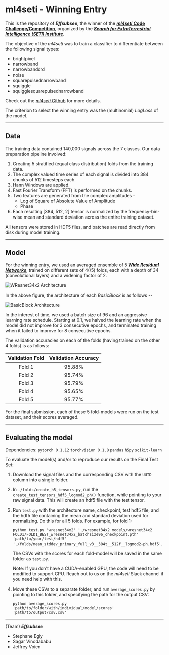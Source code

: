 # ml4seti - Winning Entry

This is the repository of ___Effsubsee___, the winner of the [___ml4seti___ __Code Challenge/Competition__](http://www.seti.org/ml4seti), organized by the [___Search for ExtraTerrestrial Intelligence (SETI) Institute___](www.seti.org).

The objective of the _ml4seti_ was to train a classifier to differentiate between the following signal types:
* brightpixel
* narrowband
* narrowbanddrd
* noise
* squarepulsednarrowband
* squiggle
* squigglesquarepulsednarrowband

Check out the [_ml4seti_ Github](https://github.com/setiQuest/ML4SETI) for more details.

The criterion to select the winning entry was the (multinomial) _LogLoss_ of the model. 

---
## Data

The training data contained 140,000 signals across the 7 classes. Our data preparation pipeline involved:

1. Creating 5 stratified (equal class distribution) folds from the training data. 
2. The complex valued time series of each signal is divided into 384 chunks of 512 timesteps each.
3. Hann Windows are applied. 
4. Fast Fourier Transform (FFT) is performed on the chunks.
5. Two features are generated from the complex amplitudes -
    - Log of Square of Absolute Value of Amplitude
    - Phase
6. Each resulting [384, 512, 2] tensor is normalized by the frequency-bin-wise mean and standard deviation across the entire training dataset.

All tensors were stored in HDF5 files, and batches are read directly from disk during model training.

---
## Model

For the winning entry, we used an averaged ensemble of 5 [___Wide Residual Networks___](https://arxiv.org/abs/1605.07146), trained on different sets of 4(/5) folds, each with a depth of 34 (convolutional layers) and a widening factor of 2.

![WResnet34x2 Architecture](https://github.com/sgrvinod/Effsubsee-ml4seti-Code-Challenge/blob/master/img/wresnet34x2.png)

In the above figure, the architecture of each _BasicBlock_ is as follows -- 

![BasicBlock Architecture](https://github.com/sgrvinod/Effsubsee-ml4seti-Code-Challenge/blob/master/img/basicblock.PNG)

In the interest of time, we used a batch size of 96 and an aggressive learning rate schedule. Starting at 0.1, we halved the learning rate when the model did not improve for 3 consecutive epochs, and terminated training when it failed to improve for 8 consecutive epochs.

The validation accuracies on each of the folds (having trained on the other 4 folds) is as follows:

| Validation Fold | Validation Accuracy |
| :-------------: | :-----------------: |
| Fold 1 | 95.88% |
| Fold 2 | 95.74% |
| Fold 3 | 95.79% |
| Fold 4 | 95.65% |
| Fold 5 | 95.77% |

For the final submission, each of these 5 fold-models were run on the test dataset, and their scores averaged.

---

## Evaluating the model

Dependencies:
`pytorch 0.1.12`
`torchvision 0.1.8`
`pandas`
`h5py`
`scikit-learn`

To evaluate the model(s) and/or to reproduce our results on the Final Test Set:

1. Download the signal files and the corresponding CSV with the `UUID` column into a single folder.

2. In `./folds/create_h5_tensors.py`, run the `create_test_tensors_hdf5_logmod2_ph()` function, while pointing to your raw signal data. This will create an hdf5 file with the test tensor.

3. Run `test.py` with the architecture name, checkpoint, test hdf5 file, and the hdf5 file containing the mean and standard deviation used for normalizing. Do this for all 5 folds. For example, for fold 1:

    `python test.py 'wresnet34x2' './wresnet34x2 models/wresnet34x2 FOLD1/FOLD1_BEST_wresnet34x2_batchsize96_checkpoint.pth' 'path/to/your/test/hdf5' './folds/mean_stddev_primary_full_v3__384t__512f__logmod2-ph.hdf5'`.

    The CSVs with the scores for each fold-model will be saved in the same folder as `test.py`.
    
    Note: If you don't have a CUDA-enabled GPU, the code will need to be modified to support CPU. Reach out to us on the _ml4seti_ Slack channel if you need help with this.

4. Move these CSVs to a separate folder, and run `average_scores.py` by pointing to this folder, and specifying the path for the output CSV:

    `python average_scores.py 'path/to/folder/with/individual/model/scores' 'path/to/output/csv.csv'`

---
(Team) ___Effsubsee___
* Stephane Egly
* Sagar Vinodababu
* Jeffrey Voien
